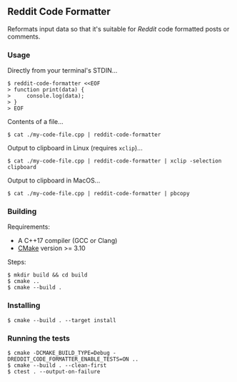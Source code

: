 ## Reddit Code Formatter
Reformats input data so that it's suitable for *Reddit* code formatted posts or comments.

### Usage

Directly from your terminal's STDIN...

    $ reddit-code-formatter <<EOF
    > function print(data) {
    >     console.log(data);
    > }
    > EOF

Contents of a file...

    $ cat ./my-code-file.cpp | reddit-code-formatter

Output to clipboard in Linux (requires `xclip`)...

    $ cat ./my-code-file.cpp | reddit-code-formatter | xclip -selection clipboard

Output to clipboard in MacOS...

    $ cat ./my-code-file.cpp | reddit-code-formatter | pbcopy

### Building
Requirements:
- A C++17 compiler (GCC or Clang)
- [CMake](https://cmake.org/download/) version >= 3.10

Steps:

    $ mkdir build && cd build
    $ cmake ..
    $ cmake --build .

### Installing

    $ cmake --build . --target install

### Running the tests

    $ cmake -DCMAKE_BUILD_TYPE=Debug -DREDDIT_CODE_FORMATTER_ENABLE_TESTS=ON ..
    $ cmake --build . --clean-first
    $ ctest . --output-on-failure
